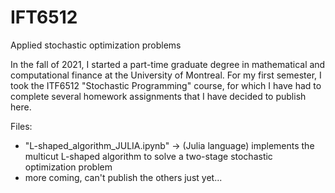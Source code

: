 # IFT6512
Applied stochastic optimization problems

In the fall of 2021, I started a part-time graduate degree in mathematical and computational finance at the University of Montreal. For my first semester, I took the ITF6512 "Stochastic Programming" course, for which I have had to complete several homework assignments that I have decided to publish here.

Files:
- "L-shaped_algorithm_JULIA.ipynb" -> (Julia language) implements the multicut L-shaped algorithm to solve a two-stage stochastic optimization problem
- more coming, can't publish the others just yet...
